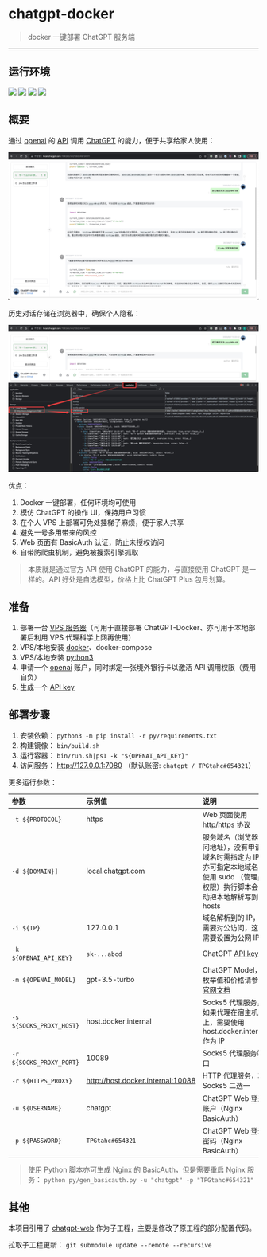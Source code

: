 # chatgpt-docker

> docker 一键部署 ChatGPT 服务端

------

## 运行环境

![](https://img.shields.io/badge/Windows-x64-brightgreen.svg) ![](https://img.shields.io/badge/Unix-x64-red.svg) ![](https://img.shields.io/badge/Mac-x64-blue.svg)
![](https://img.shields.io/badge/Python-3.8-yellow.svg)


## 概要

通过 [openai](https://platform.openai.com/) 的 [API](https://platform.openai.com/account/api-keys) 调用 [ChatGPT](https://chat.openai.com/) 的能力，便于共享给家人使用：

![](./imgs/01.jpg)

历史对话存储在浏览器中，确保个人隐私：

![](./imgs/02.jpg)

优点：

1. Docker 一键部署，任何环境均可使用
2. 模仿 ChatGPT 的操作 UI，保持用户习惯
3. 在个人 VPS 上部署可免处挂梯子麻烦，便于家人共享
4. 避免一号多用带来的风控
5. Web 页面有 BasicAuth 认证，防止未授权访问
6. 自带防爬虫机制，避免被搜索引擎抓取

> 本质就是通过官方 API 使用 ChatGPT 的能力，与直接使用 ChatGPT 是一样的。API 好处是自选模型，价格上比 ChatGPT Plus 包月划算。

## 准备

1. 部署一台 [VPS 服务器](https://github.com/EXP-Tools/trojan-docker)（可用于直接部署 ChatGPT-Docker、亦可用于本地部署后利用 VPS 代理科学上网再使用）
2. VPS/本地安装 [docker](https://www.docker.com/)、docker-compose
3. VPS/本地安装 [python3](https://www.python.org/downloads/)
4. 申请一个 [openai](https://platform.openai.com/) 账户，同时绑定一张境外银行卡以激活 API 调用权限（费用自负）
5. 生成一个 [API key](https://platform.openai.com/account/api-keys)



## 部署步骤

1. 安装依赖： `python3 -m pip install -r py/requirements.txt`
2. 构建镜像： `bin/build.sh`
3. 运行容器： `bin/run.sh|ps1 -k "${OPENAI_API_KEY}"`
4. 访问服务： http://127.0.0.1:7080 （默认账密: `chatgpt / TPGtahc#654321`）

更多运行参数：

| 参数 | 示例值 | 说明 |
|:---|:---|:---|
| `-t ${PROTOCOL}`| https | Web 页面使用 http/https 协议 |
| `-d ${DOMAIN}]` | local.chatgpt.com | 服务域名（浏览器访问地址），没有申请域名时需指定为 IP。亦可指定本地域名、使用 sudo （管理员权限）执行脚本会自动把本地解析写到 hosts |
| `-i ${IP}` | 127.0.0.1 | 域名解析到的 IP，若需要对公访问，这里需要设置为公网 IP |
| `-k ${OPENAI_API_KEY}` | `sk-...abcd` | ChatGPT [API key](https://platform.openai.com/account/api-keys) |
| `-m ${OPENAI_MODEL}` | gpt-3.5-turbo | ChatGPT Model，枚举值和价格请参考[官网文档](https://platform.openai.com/docs/models/overview) |
| `-s ${SOCKS_PROXY_HOST}` | host.docker.internal | Socks5 代理服务，如果代理在宿主机上，需要使用 host.docker.internal 作为 IP |
| `-r ${SOCKS_PROXY_PORT}` | 10089 | Socks5 代理服务端口 |
| `-r ${HTTPS_PROXY}` | http://host.docker.internal:10088 | HTTP 代理服务，和 Socks5 二选一 |
| `-u ${USERNAME}` | chatgpt | ChatGPT Web 登录账户（Nginx BasicAuth） |
| `-p ${PASSWORD}` | `TPGtahc#654321` | ChatGPT Web 登录密码（Nginx BasicAuth） |

> 使用 Python 脚本亦可生成 Nginx 的 BasicAuth，但是需要重启 Nginx 服务： `python py/gen_basicauth.py -u "chatgpt" -p "TPGtahc#654321"`


## 其他

本项目引用了 [chatgpt-web](https://github.com/Visuals-AI/chatgpt-web) 作为子工程，主要是修改了原工程的部分配置代码。

拉取子工程更新： `git submodule update --remote --recursive`
